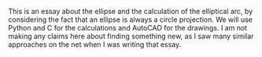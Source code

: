 This is an essay about the ellipse and the calculation of the elliptical arc, by
considering the fact that an ellipse is always a circle projection. We will use
Python and C for the calculations and AutoCAD for the drawings. I am not making
any claims here about finding something new, as I saw many similar approaches
on the net when I was writing that essay.
